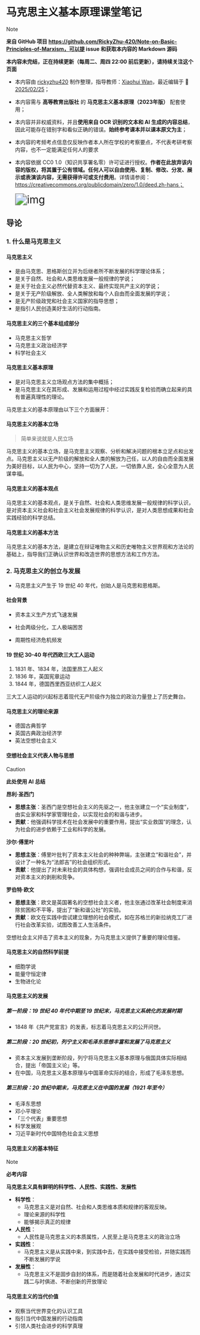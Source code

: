 # 马克思主义基本原理课堂笔记

> [!NOTE]
>
> **来自 GitHub 项目 https://github.com/RickyZhu-420/Note-on-Basic-Principles-of-Marxism，可以提 issue 和获取本内容的 Markdown 源码**
>
> **本内容未完结，正在持续更新（每周二、周四 22:00 前后更新），请持续关注这个页面**

- 本内容由 <u>rickyzhu420</u> 制作整理，指导教师：<u>Xiaohui Wan</u>，最近编辑于 :date: <u>2025/02/25</u>；

- 本内容需与 **高等教育出版社** 的 **马克思主义基本原理（2023年版）** 配套使用；

- 本内容并非权威资料，并且**使用来自 OCR 识别的文本和 AI 生成的内容总结**，因此可能存在错别字和看似正确的错误。**始终参考课本并以课本原文为主**；

- 本内容的考频考点信息仅反映作者本人所在学校的考察要点，不代表考研考察内容，也不一定能满足任何人的要求

- 本内容依据 CC0 1.0（知识共享署名零）许可证进行授权。**作者在此放弃该内容的版权，将其置于公有领域。任何人可以自由使用、复制、修改、分发、展示或表演该内容，无需获得许可或支付费用**。详情请参阅：https://creativecommons.org/publicdomain/zero/1.0/deed.zh-hans；

    <img src="https://mirrors.creativecommons.org/presskit/buttons/88x31/svg/cc-zero.svg" alt="img" style="zoom:200%;" />

## 导论

### 1. 什么是马克思主义

#### 马克思主义

- 是由马克思、恩格斯创立并为后继者所不断发展的科学理论体系；
- 是关于自然、社会和人类思维发展一般规律的学说；
- 是关于社会主义必然代替资本主义、最终实现共产主义的学说；
- 是关于无产阶级解放、全人类解放和每个人自由而全面发展的学说；
- 是无产阶级政党和社会主义国家的指导思想；
- 是指引人民创造美好生活的行动指南。

#### 马克思主义的三个基本组成部分

- 马克思主义哲学
- 马克思主义政治经济学
- 科学社会主义

#### 马克思主义基本原理

- 是对马克思主义立场观点方法的集中概括；
- 是马克思主义在其形成、发展和运用过程中经过实践反复检验而确立起来的具有普遍真理性的理论。

马克思主义的基本原理由以下三个方面展开：

#### 马克思主义的基本立场

> 简单来说就是人民立场

马克思主义的基本立场，是马克思主义观察、分析和解决问题的根本立足点和出发点。马克思主义以无产阶级的解放和全人类的解放为己任，以人的自由而全面发展为美好目标，以人民为中心，坚持一切为了人民，一切依靠人民，全心全意为人民谋幸福。

#### 马克思主义的基本观点

马克思主义的基本观点，是关于自然、社会和人类思维发展一般规律的科学认识，是对资本主义社会和社会主义社会发展规律的科学认识，是对人类思想成果和社会实践经验的科学总结。

#### 马克思主义的基本方法

马克思主义的基本方法，是建立在辩证唯物主义和历史唯物主义世界观和方法论的基础上，指导我们正确认识世界和改造世界的思想方法和工作方法。



### 2. 马克思主义的创立与发展

- 马克思主义产生于 19 世纪 40 年代，创始人是马克思和恩格斯。

#### 社会背景

- 资本主义生产方式飞速发展

- 社会两级分化，工人极端困苦

- 周期性经济危机频发

#### 19 世纪 30-40 年代西欧三大工人运动

1. 1831 年、1834 年，法国里昂工人起义
2. 1836 年，英国宪章运动
3. 1844 年，德国西里西亚纺织工人起义

三大工人运动的兴起标志着现代无产阶级作为独立的政治力量登上了历史舞台。

#### 马克思主义的理论来源

- 德国古典哲学
- 英国古典政治经济学
- 英法空想社会主义

#### 空想社会主义代表人物与思想

> [!CAUTION]
>
> **此处使用 AI 总结**

**昂利·圣西门**

- **思想主张**：圣西门是空想社会主义的先驱之一，他主张建立一个“实业制度”，由实业家和科学家管理社会，以实现社会的和谐与进步。
- **贡献**：他强调科学技术在社会发展中的重要作用，提出“实业救国”的理念，认为社会的进步依赖于工业和科学的发展。

**沙尔·傅里叶**

- **思想主张**：傅里叶批判了资本主义社会的种种弊端，主张建立“和谐社会”，并设计了一种名为“法郎吉”的社会组织形式。
- **贡献**：他提出了对未来社会的具体构想，强调社会成员之间的合作与和谐，反对资本主义的剥削和竞争。

**罗伯特·欧文**

- **思想主张**：欧文是英国著名的空想社会主义者，他主张通过改革社会制度来消除贫困和不平等，提出了“新和谐公社”的实验。
- **贡献**：欧文在实践中尝试建立理想的社会模式，如在苏格兰的新拉纳克工厂进行社会改革实验，试图改善工人生活条件。

空想社会主义抨击了资本主义的现象，为马克思主义提供了重要的理论借鉴。

#### 马克思主义的自然科学前提

- 细胞学说
- 能量守恒定律
- 生物进化论

#### 马克思主义的发展

##### 第一阶段：19 世纪 40 年代中期至 19 世纪末，马克思主义系统化的发展时期

- 1848 年《共产党宣言》的发表，标志着马克思主义的公开问世。

##### 第二阶段：20 世纪初，列宁主义和毛泽东思想丰富和发展了马克思主义

- 资本主义发展到垄断阶段，列宁将马克思主义基本原理与俄国具体实际相结合，提出「帝国主义论」等。
- 在中国，马克思主义基本原理与中国革命实际的结合，形成了毛泽东思想。

##### 第三阶段：20 世纪中期末，马克思主义在中国的发展（1921 年至今）

- 毛泽东思想
- 邓小平理论
- 「三个代表」重要思想
- 科学发展观
- 习近平新时代中国特色社会主义思想

#### 马克思主义的基本特征

> [!NOTE]
>
> **必考内容**

**马克思主义具有鲜明的科学性、人民性、实践性、发展性**

- **科学性**：
    - 马克思主义是对自然、社会和人类思维本质和规律的客观反映。
    - 理论来源的科学性
    - 能够揭示真正的规律
- **人民性**：
    - 人民性是马克思主义的本质属性，人民至上是马克思主义的政治立场
- **实践性**：
    - 马克思主义是从实践中来，到实践中去，在实践中接受检验，并随实践而不断发展的学说
- **发展性**：
    - 马克思主义不是固步自封的体系，而是随着社会发展和时代进步，通过实践二与时俱进、不断创新的开放理论

#### 马克思主义的当代价值

- 观察当代世界变化的认识工具
- 指引当代中国发展的行动指南
- 引领人类社会进步的科学真理
